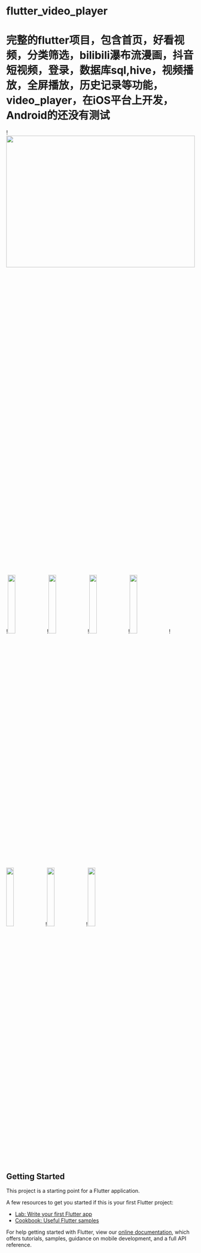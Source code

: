 # flutter_video_player

# 完整的flutter项目，包含首页，好看视频，分类筛选，bilibili瀑布流漫画，抖音短视频，登录，数据库sql,hive，视频播放，全屏播放，历史记录等功能，video_player，在iOS平台上开发，Android的还没有测试
!<img src="https://user-images.githubusercontent.com/11499157/155688196-c0aca3d7-f582-47b4-a1f7-22123ac16e2f.png" width = "100%" height="30%">
!<img src="https://user-images.githubusercontent.com/11499157/155687971-d8c36272-c501-4e31-8aca-7dbca2dabbef.png" width = "20%" height="20%">
!<img src="https://user-images.githubusercontent.com/11499157/170849610-6fe37579-5772-4f45-a5a6-fb91d164209a.png" width = "20%" height="20%">
!<img src="https://user-images.githubusercontent.com/11499157/169700441-c4e365eb-7af3-49f4-8acf-c7680931b92a.png" width = "20%" height="20%">
!<img src="https://user-images.githubusercontent.com/11499157/169700462-4ef354ae-035f-44b7-978e-5cf03b7e5052.png" width = "20%" height="20%">
!<img src="https://user-images.githubusercontent.com/11499157/155688007-dc6382d0-8af7-4cb0-b712-da798f5b3028.png" width = "20%" height="20%">
!<img src="https://user-images.githubusercontent.com/11499157/155688139-45cd9968-1c5c-4322-943b-507333c721a2.png" width = "20%" height="20%">
!<img src="https://user-images.githubusercontent.com/11499157/155688188-c8ff849a-4662-4074-ae28-03b21fcc726c.png" width = "20%" height="20%">


## Getting Started
This project is a starting point for a Flutter application.

A few resources to get you started if this is your first Flutter project:

- [Lab: Write your first Flutter app](https://flutter.dev/docs/get-started/codelab)
- [Cookbook: Useful Flutter samples](https://flutter.dev/docs/cookbook)

For help getting started with Flutter, view our
[online documentation](https://flutter.dev/docs), which offers tutorials,
samples, guidance on mobile development, and a full API reference.
